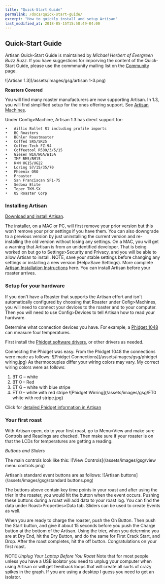 ```yaml
---
title: "Quick-Start Guide"
permalink: /docs/quick-start-guide/
excerpt: "How to quickly install and setup Artisan"
last_modified_at: 2018-05-15T15:58:49-04:00
---
```


## Quick-Start Guide

Artisan Quick-Start Guide is maintained by *Michael Herbert of Evergreen Buzz Buzz.*  If you have suggestions for imporving the content of the Quick-Start Guide, please use the commmunity mailing list on the [Community](/_docs/05-community.md) page. 

![Artisan 1.3](/assets/images/gsg/artisan 1-3.png)

**Roasters Covered**

You will find many roaster manufacturers are now supporting Artisan.  In 1.3, you will find simplified setup for the ones offering support.  See [Artisan Machines](https://artisan-scope.org/machines/).

Under Config>Machine, Artisan 1.3 has direct support for:

	•	Aillio Bullet R1 including profile imports
	•	BC Roasters
	•	Bühler Roastmaster
	•	Coffed SR5/SR25
	•	Coffee-Tech FZ-94
	•	Coffeetool R500/3/5/15
	•	Giesen W1A/W6A/W15A
	•	IMF RM5/RM15
	•	K+M UG15/UG22
	•	Loring S7/15/35/70
	•	Phoenix ORO
	•	Proaster
	•	San Franciscan SF1-75
	•	Sedona Elite
	•	Toper TKM-SX
	•	US Roaster Corp

### Installing Artisan

[Download and install Artisan](https://github.com/artisan-roaster-scope/artisan).

The installer, on a MAC or PC, will first remove your prior version but this won’t remove your prior settings if you have them. You can also downgrade to a previous version by just uninstalling the current version and re-installing the old version without losing any settings.  On a MAC, you will get a warning that Artisan is from an unidentified developer.  That is being worked on but go to Settings>Security and Privacy, and you will be able to allow Artisan to install.  NOTE, save your stable settings before changing any settings or installing a new version (Help>Save Settings).
More complete
[Artisan Installation Instructions](https://github.com/artisan-roaster-scope/artisan/blob/master/wiki/Installation.md) here.  You can install Artisan before your roaster arrives.  

### Setup for your hardware
If you don't have a Roaster that supports the Artisan effort and isn't automatically configured by choosing that Roaster under Cofig>Machines, you will need to connect your devices to the roaster and to your computer.  Then you will need to use Config>Devices to tell Artisan how to read your hardware.

Determine what connection devices you have.  For example, a
[Phidget 1048](https://www.phidgets.com/?tier=3&catid=14&pcid=12&prodid=38) can measure four temperatures.

First install the
[Phidget software drivers](https://www.phidgets.com/docs/Software_Overview), or other drivers as needed.

Connecting the Phidget was easy.  From the Phidget 1048 the connections were made as follows:
![Phidget Connections](/assets/images/gsg/phidget wiring.jpg)
As thermocouples differ your wiring colors may vary.
My correct wiring colors were as follows:

1. BT G – white
2. BT 0 – Red
3. ET G – white with blue stripe
4. ET 0 – white with red stripe
![Phidget Wirring](/assets/images/gsg/ET0 white with red stripe.jpg)

Click for [detailed Phidget information in Artisan](https://artisan-roasterscope.blogspot.de/2017/12/more-phidgets.html)

### Your first roast

With Artisan open, do to your first roast, go to Menu>View and make sure Controls and Readings are checked.  Then make sure if your roaster is on that the LCDs for temperatures are getting a reading.  

*Buttons and Sliders*

The main controls look like this:
![View Controls](/assets/images/gsg/view menu controls.png)

Artisan’s standard event buttons are as follows:
![Artisan buttons](/assets/images/gsg/standard buttons.png)

The buttons above contain key time points in your roast and after using the trier in the roaster, you would hit the button when the event occurs.  Pushing these buttons during a roast will add data to your roast log.  You can find the data under Roast>Properties>Data tab. Sliders can be used to create Events as well.   

When you are ready to charge the roaster, push the On Button. Then push the Start button, and give it about 15 seconds before you push the Charge button at the bottom of the Artisan.  Using the trier, when you determine you are at Dry End, hit the Dry Button, and do the same for First Crack Start, and Drop.  After the roast completes, hit the off button.  Congratulations on your first roast.  

NOTE *Unplug Your Laptop Before You Roast*
Note that for most people unless you have a USB isolator you need to unplug your computer when using Artisan or will get feedback loops that will create all sorts of crazy spikes in the graph.  If you are using a desktop I guess you need to get an isolator.  
